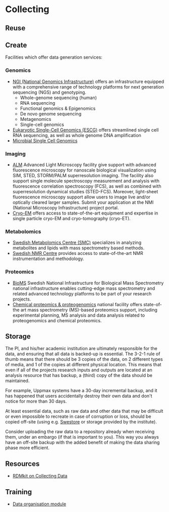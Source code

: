 # Collecting
<!-- About/intro to the phase -->
<!-- refer to metadata standard page /docs/topic/metadata.md -->

## Reuse
<!-- could be part of the intro; link to the same as is part of VR KM reuse eg data cite -->

## Create
<!-- Put the text below into selectable/expandable sections -->
Facilities which offer data generation services:
### Genomics
* [NGI (National Genomics Infrastructure)](https://ngisweden.scilifelab.se/) offers an infrastructure equipped with a comprehensive range of technology platforms for next generation sequencing (NGS) and genotyping.
  * Whole-genome sequencing (human)
  * RNA sequencing
  * Functional genomics & Epigenomics
  * De novo genome sequencing
  * Metagenomics
  * Single-cell genomics
* [Eukaryotic Single-Cell Genomics (ESCG)](http://escg.se/) offers streamlined single cell RNA sequencing, as well as whole genome DNA amplification
* [Microbial Single Cell Genomics](https://www.scilifelab.se/facilities/single-cell/)
  

### Imaging
* [ALM](https://www.scilifelab.se/facilities/alm/) Advanced Light Microscopy facility give support with advanced fluorescence microscopy for nanoscale biological visualization using SIM, STED, STORM/PALM superresolution imaging. The facility also support single molecule spectroscopy measurement and analysis with fluorescence correlation spectroscopy (FCS), as well as combined with superresolution dynamical studies (STED-FCS). Moreover, light-sheet fluorescence microscopy support allow users to image live and/or optically cleared larger samples. Submit your application at the NMI (National Microscopy Infrastructure) project portal.
* [Cryo-EM](https://cryoem.scilifelab.se/) offers access to state-of-the-art equipment and expertise in single particle cryo-EM and cryo-tomography (cryo-ET).

### Metabolomics
* [Swedish Metabolomics Centre (SMC)](http://www.swedishmetabolomicscentre.se/) specializes in analyzing metabolites and lipids with mass spectrometry based methods.
* [Swedish NMR Centre](https://www.scilifelab.se/facilities/swedish-nmr-centre/) provides access to state-of-the-art NMR instrumentation and methodology.

### Proteomics
* [BioMS](https://bioms.se/) Swedish National Infrastructure for Biological Mass Spectrometry national infrastructure enables cutting-edge mass spectrometry and related advanced technology platforms to be part of your research projects.
* [Chemical proteomics & proteogenomics](https://www.scilifelab.se/facilities/chemical-proteomics-proteogenomics) national facility offers state-of-the art mass spectrometry (MS)-based proteomics support, including experimental planning, MS analysis and data analysis related to proteogenomics and chemical proteomics.
<!-- end of expandable section -->

## Storage
The PI, and his/her academic institution are ultimately responsible for the data, and ensuring that all data is backed-up is essential. The 3-2-1 rule of thumb means that there should be 3 copies of the data, on 2 different types of media, and 1 of the copies at different physical location. This means that even if all of the projects research inputs and outputs are located at an analysis resource that has backup, a (third) copy of the data should be maintained.

For example, Uppmax systems have a 30-day incremental backup, and it has happened that users accidentally destroy their own data and don't notice for more than 30 days.

At least essential data, such as raw data and other data that may be difficult or even impossible to recreate in case of corruption or loss, should be copied off-site (using e.g. [Swestore](http://www.snic.se/resources/swestore/) or storage provided by the institute). 

Consider uploading the raw data to a repository already when receiving them, under an embargo (if that is important to you). This way you always have an off-site backup with the added benefit of making the data sharing phase more efficient.

<!-- ## Transfer data
should include a section about data transfer, with links to Uppmax user guides eg Grus, Bianca deliver guide, etc. 
* [Grus user guide for delivery of data from NGI](https://www.uppmax.uu.se/support/user-guides/grus-user-guide/)
* [Basic SFTP commands for transferring files](https://uppmax.uu.se/support-sv/user-guides/basic-sftp-commands/)
* [SNIC-SENS Bianca Deliver user guide for NGI data](https://www.uppmax.uu.se/support/user-guides/deliver-user-guide/)
* [Transit user guide - secure data transfer of sensitive data](https://uppmax.uu.se/support-sv/user-guides/transit-user-guide/)
* [RDMkit: About data transfer](https://rdmkit.elixir-europe.org/data_transfer.html)-->

## Resources
* [RDMkit on Collecting Data](https://rdmkit.elixir-europe.org/collecting)

## Training
* [Data organisation module](https://nbisweden.github.io/module-organising-data-dm-practices/)

